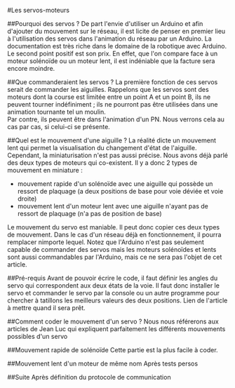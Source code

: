 #Les servos-moteurs

##Pourquoi des servos ?
De part l'envie d'utiliser un Arduino et afin d'ajouter du mouvement sur le réseau, il est licite de penser en premier lieu à l'utilisation des servos dans l'animation du réseau par un Arduino. La documentation est très riche dans le domaine de la robotique avec Arduino.  
Le second point positif est son prix. En effet, que l'on compare face à un moteur solénoïde ou un moteur lent, il est indéniable que la facture sera encore moindre.

##Que commanderaient les servos ?
La première fonction de ces servos serait de commander les aiguilles. Rappelons que les servos sont des moteurs dont la course est limitée entre un point A et un point B, ils ne peuvent tourner indéfiniment ; ils ne pourront pas être utilisées dans une animation tournante tel un moulin.  
Par contre, ils peuvent être dans l'animation d'un PN. Nous verrons cela au cas par cas, si celui-ci se présente.

##Quel est le mouvement d'une aiguille ?
La réalité dicte un mouvement lent qui permet la visualisation du changement d'état de l'aiguille.  
Cependant, la miniaturisation n'est pas aussi précise. Nous avons déjà parlé des deux types de moteurs qui co-existent. Il y a donc 2 types de mouvement en miniature :

* mouvement rapide d'un solénoïde avec une aiguille qui possède un ressort de plaquage (a deux positions de base pour voie déviée et voie droite)
* mouvement lent d'un moteur lent avec une aiguille n'ayant pas de ressort de plaquage (n'a pas de position de base)

Le mouvement du servo est maniable. Il peut donc copier ces deux types de mouvement. Dans le cas d'un réseau déjà en fonctionnement, il pourra remplacer nimporte lequel. Notez que l'Arduino n'est pas seulement capable de commander des servos mais les moteurs solénoïdes et lents sont aussi commandables par l'Arduino, mais ce ne sera pas l'objet de cet article.

##Pré-requis
Avant de pouvoir écrire le code, il faut définir les angles du servo qui correspondent aux deux états de la voie. Il faut donc installer le servo et commander le servo par la console ou un autre programme pour chercher à tatillons les meilleurs valeurs des deux positions.
Lien de l'article à mettre quand il sera prêt.

##Comment coder le mouvement d'un servo ?
Nous nous référerons aux articles de Jean Luc qui expliquent parfaitement les différents mouvements possibles d'un servo

##Mouvement rapide de solénoïde
Cette partie est la plus facile à coder.

##Mouvement lent d'un moteur de même nom
Après tests persos

##Suite
Après définition du protocole de communication